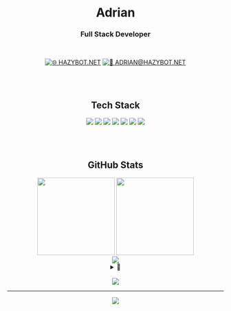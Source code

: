 <div align="center">

# Adrian
### Full Stack Developer

<br>

[![🌐 HAZYBOT.NET](https://img.shields.io/badge/🌐-HAZYBOT.NET-DC2626?style=for-the-badge&labelColor=000000&color=6B7280)](https://www.hazybot.net)
[![📧 ADRIAN@HAZYBOT.NET](https://img.shields.io/badge/📧-ADRIAN@HAZYBOT.NET-DC2626?style=for-the-badge&labelColor=000000&color=6B7280)](mailto:adrian@hazybot.net)

<br><br>

## Tech Stack

<img src="https://img.shields.io/badge/JAVASCRIPT-000000?style=for-the-badge&logo=javascript&logoColor=DC2626" />
<img src="https://img.shields.io/badge/NODE.JS-000000?style=for-the-badge&logo=node.js&logoColor=DC2626" />
<img src="https://img.shields.io/badge/PYTHON-000000?style=for-the-badge&logo=python&logoColor=DC2626" />
<img src="https://img.shields.io/badge/C++-000000?style=for-the-badge&logo=cplusplus&logoColor=DC2626" />
<img src="https://img.shields.io/badge/LUA-000000?style=for-the-badge&logo=lua&logoColor=DC2626" />
<img src="https://img.shields.io/badge/MYSQL-000000?style=for-the-badge&logo=mysql&logoColor=DC2626" />
<img src="https://img.shields.io/badge/SQLITE-000000?style=for-the-badge&logo=sqlite&logoColor=DC2626" />

<br><br>

## GitHub Stats

<img src="https://github-readme-stats.vercel.app/api?username=4drixn&show_icons=true&hide_border=true&bg_color=000000&title_color=DC2626&icon_color=DC2626&text_color=FFFFFF&count_private=true" height="180" />
<img src="https://github-readme-stats.vercel.app/api/top-langs/?username=4drixn&layout=compact&hide_border=true&bg_color=000000&title_color=DC2626&text_color=FFFFFF" height="180" />

<br>

<img src="https://github-readme-streak-stats.herokuapp.com/?user=4drixn&hide_border=true&background=000000&stroke=6B7280&ring=DC2626&fire=DC2626&currStreakLabel=FFFFFF&sideLabels=FFFFFF&dates=FFFFFF&sideNums=FFFFFF&currStreakNum=FFFFFF" />

<br>

<details>
<summary>🎀</summary>
<br>
<div align="center">
<h3>Sofi ❤️</h3>
</div>
</details>

<br>

<img src="https://github-profile-trophy.vercel.app/?username=4drixn&theme=onestar&no-frame=true&no-bg=true&margin-w=4&row=1" />

<br>

---

<img src="https://komarev.com/ghpvc/?username=4drixn&style=flat-square&color=DC2626" />

</div>
